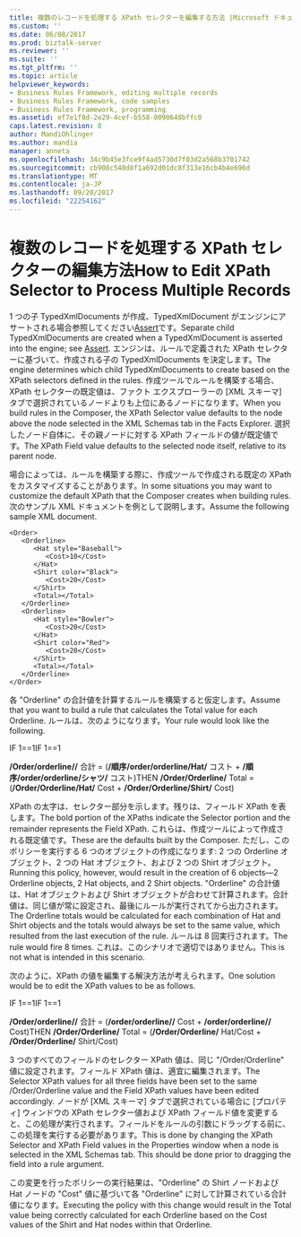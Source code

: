 ```yaml
---
title: 複数のレコードを処理する XPath セレクターを編集する方法 |Microsoft ドキュメント
ms.custom: ''
ms.date: 06/08/2017
ms.prod: biztalk-server
ms.reviewer: ''
ms.suite: ''
ms.tgt_pltfrm: ''
ms.topic: article
helpviewer_keywords:
- Business Rules Framework, editing multiple records
- Business Rules Framework, code samples
- Business Rules Framework, programming
ms.assetid: ef7e1f8d-2e29-4cef-b558-0090648bffc0
caps.latest.revision: 8
author: MandiOhlinger
ms.author: mandia
manager: anneta
ms.openlocfilehash: 34c9b45e3fce9f4ad5730d7f03d2a568b3701742
ms.sourcegitcommit: cb908c540d8f1a692d01dc8f313e16cb4b4e696d
ms.translationtype: MT
ms.contentlocale: ja-JP
ms.lasthandoff: 09/20/2017
ms.locfileid: "22254162"
---
```

# <a name="how-to-edit-xpath-selector-to-process-multiple-records"></a><span data-ttu-id="c6097-102">複数のレコードを処理する XPath セレクターの編集方法</span><span class="sxs-lookup"><span data-stu-id="c6097-102">How to Edit XPath Selector to Process Multiple Records</span></span>
<span data-ttu-id="c6097-103">1 つの子 TypedXmlDocuments が作成、TypedXmlDocument がエンジンにアサートされる場合参照してください[Assert](../core/assert.md)です。</span><span class="sxs-lookup"><span data-stu-id="c6097-103">Separate child TypedXmlDocuments are created when a TypedXmlDocument is asserted into the engine; see [Assert](../core/assert.md).</span></span> <span data-ttu-id="c6097-104">エンジンは、ルールで定義された XPath セレクターに基づいて、作成される子の TypedXmlDocuments を決定します。</span><span class="sxs-lookup"><span data-stu-id="c6097-104">The engine determines which child TypedXmlDocuments to create based on the XPath selectors defined in the rules.</span></span> <span data-ttu-id="c6097-105">作成ツールでルールを構築する場合、XPath セレクターの既定値は、ファクト エクスプローラーの [XML スキーマ] タブで選択されているノードよりも上位にあるノードになります。</span><span class="sxs-lookup"><span data-stu-id="c6097-105">When you build rules in the Composer, the XPath Selector value defaults to the node above the node selected in the XML Schemas tab in the Facts Explorer.</span></span> <span data-ttu-id="c6097-106">選択したノード自体に、その親ノードに対する XPath フィールドの値が既定値です。</span><span class="sxs-lookup"><span data-stu-id="c6097-106">The XPath Field value defaults to the selected node itself, relative to its parent node.</span></span>  
  
 <span data-ttu-id="c6097-107">場合によっては、ルールを構築する際に、作成ツールで作成される既定の XPath をカスタマイズすることがあります。</span><span class="sxs-lookup"><span data-stu-id="c6097-107">In some situations you may want to customize the default XPath that the Composer creates when building rules.</span></span> <span data-ttu-id="c6097-108">次のサンプル XML ドキュメントを例として説明します。</span><span class="sxs-lookup"><span data-stu-id="c6097-108">Assume the following sample XML document.</span></span>  
  
```  
<Order>  
   <Orderline>  
      <Hat style="Baseball">                        
         <Cost>10</Cost>  
      </Hat>  
      <Shirt color="Black">  
         <Cost>20</Cost>  
      </Shirt>  
      <Total></Total>  
   </Orderline>  
   <Orderline>  
      <Hat style="Bowler">                        
         <Cost>20</Cost>  
      </Hat>  
      <Shirt color="Red">  
         <Cost>20</Cost>  
      </Shirt>  
      <Total></Total>  
   </Orderline>  
</Order>  
```  
  
 <span data-ttu-id="c6097-109">各 "Orderline" の合計値を計算するルールを構築すると仮定します。</span><span class="sxs-lookup"><span data-stu-id="c6097-109">Assume that you want to build a rule that calculates the Total value for each Orderline.</span></span> <span data-ttu-id="c6097-110">ルールは、次のようになります。</span><span class="sxs-lookup"><span data-stu-id="c6097-110">Your rule would look like the following.</span></span>  
  
 <span data-ttu-id="c6097-111">IF 1==1</span><span class="sxs-lookup"><span data-stu-id="c6097-111">IF 1==1</span></span>  
  
 <span data-ttu-id="c6097-112">**/Order/orderline//** 合計 = (**/順序/order/orderline/Hat/** コスト + **/順序/order/orderline/シャツ/** コスト)</span><span class="sxs-lookup"><span data-stu-id="c6097-112">THEN **/Order/Orderline/** Total = (**/Order/Orderline/Hat/** Cost + **/Order/Orderline/Shirt/** Cost)</span></span>  
  
 <span data-ttu-id="c6097-113">XPath の太字は、セレクター部分を示します。残りは、フィールド XPath を表します。</span><span class="sxs-lookup"><span data-stu-id="c6097-113">The bold portion of the XPaths indicate the Selector portion and the remainder represents the Field XPath.</span></span> <span data-ttu-id="c6097-114">これらは、作成ツールによって作成される既定値です。</span><span class="sxs-lookup"><span data-stu-id="c6097-114">These are the defaults built by the Composer.</span></span> <span data-ttu-id="c6097-115">ただし、このポリシーを実行する 6 つのオブジェクトの作成になります: 2 つの Orderline オブジェクト、2 つの Hat オブジェクト、および 2 つの Shirt オブジェクト。</span><span class="sxs-lookup"><span data-stu-id="c6097-115">Running this policy, however, would result in the creation of 6 objects—2 Orderline objects, 2 Hat objects, and 2 Shirt objects.</span></span> <span data-ttu-id="c6097-116">"Orderline" の合計値は、Hat オブジェクトおよび Shirt オブジェクトが合わせて計算されます。合計値は、同じ値が常に設定され、最後にルールが実行されてから出力されます。</span><span class="sxs-lookup"><span data-stu-id="c6097-116">The Orderline totals would be calculated for each combination of Hat and Shirt objects and the totals would always be set to the same value, which resulted from the last execution of the rule.</span></span> <span data-ttu-id="c6097-117">ルールは 8 回実行されます。</span><span class="sxs-lookup"><span data-stu-id="c6097-117">The rule would fire 8 times.</span></span> <span data-ttu-id="c6097-118">これは、このシナリオで適切ではありません。</span><span class="sxs-lookup"><span data-stu-id="c6097-118">This is not what is intended in this scenario.</span></span>  
  
 <span data-ttu-id="c6097-119">次のように、XPath の値を編集する解決方法が考えられます。</span><span class="sxs-lookup"><span data-stu-id="c6097-119">One solution would be to edit the XPath values to be as follows.</span></span>  
  
 <span data-ttu-id="c6097-120">IF 1==1</span><span class="sxs-lookup"><span data-stu-id="c6097-120">IF 1==1</span></span>  
  
 <span data-ttu-id="c6097-121">**/Order/orderline//** 合計 = (**/order/orderline//** Cost + **/order/orderline//** Cost)</span><span class="sxs-lookup"><span data-stu-id="c6097-121">THEN **/Order/Orderline/** Total = (**/Order/Orderline/** Hat/Cost + **/Order/Orderline/** Shirt/Cost)</span></span>  
  
 <span data-ttu-id="c6097-122">3 つのすべてのフィールドのセレクター XPath 値は、同じ "/Order/Orderline" 値に設定されます。フィールド XPath 値は、適宜に編集されます。</span><span class="sxs-lookup"><span data-stu-id="c6097-122">The Selector XPath values for all three fields have been set to the same /Order/Orderline value and the Field XPath values have been edited accordingly.</span></span> <span data-ttu-id="c6097-123">ノードが [XML スキーマ] タブで選択されている場合に [プロパティ] ウィンドウの XPath セレクター値および XPath フィールド値を変更すると、この処理が実行されます。フィールドをルールの引数にドラッグする前に、この処理を実行する必要があります。</span><span class="sxs-lookup"><span data-stu-id="c6097-123">This is done by changing the XPath Selector and XPath Field values in the Properties window when a node is selected in the XML Schemas tab. This should be done prior to dragging the field into a rule argument.</span></span>  
  
 <span data-ttu-id="c6097-124">この変更を行ったポリシーの実行結果は、"Orderline" の Shirt ノードおよび Hat ノードの "Cost" 値に基づいて各 "Orderline" に対して計算されている合計値になります。</span><span class="sxs-lookup"><span data-stu-id="c6097-124">Executing the policy with this change would result in the Total value being correctly calculated for each Orderline based on the Cost values of the Shirt and Hat nodes within that Orderline.</span></span>
